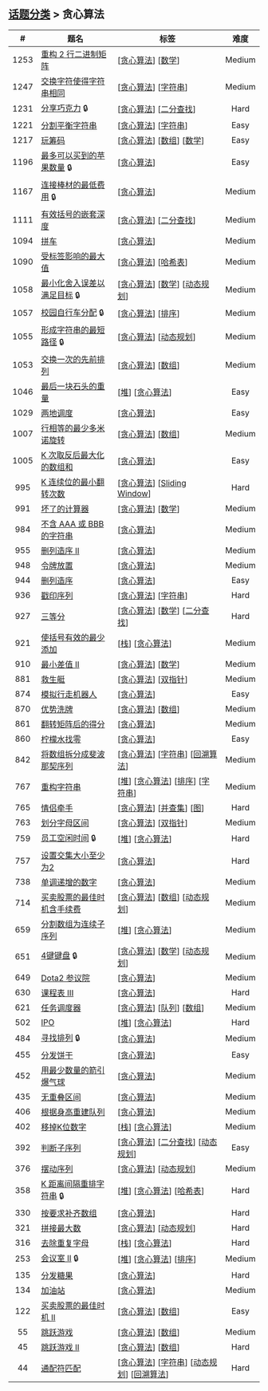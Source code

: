 <!--|This file generated by command(leetcode tag); DO NOT EDIT.            |-->
<!--+----------------------------------------------------------------------+-->
<!--|@author    openset <openset.wang@gmail.com>                           |-->
<!--|@link      https://github.com/openset                                 |-->
<!--|@home      https://github.com/openset/leetcode                        |-->
<!--+----------------------------------------------------------------------+-->

## [话题分类](https://github.com/openset/leetcode/blob/master/tag/README.md) > 贪心算法

| # | 题名 | 标签 | 难度 |
| :-: | - | - | :-: |
| 1253 | [重构 2 行二进制矩阵](https://github.com/openset/leetcode/tree/master/problems/reconstruct-a-2-row-binary-matrix) | [[贪心算法](https://github.com/openset/leetcode/tree/master/tag/greedy/README.md)] [[数学](https://github.com/openset/leetcode/tree/master/tag/math/README.md)]  | Medium |
| 1247 | [交换字符使得字符串相同](https://github.com/openset/leetcode/tree/master/problems/minimum-swaps-to-make-strings-equal) | [[贪心算法](https://github.com/openset/leetcode/tree/master/tag/greedy/README.md)] [[字符串](https://github.com/openset/leetcode/tree/master/tag/string/README.md)]  | Medium |
| 1231 | [分享巧克力](https://github.com/openset/leetcode/tree/master/problems/divide-chocolate) 🔒 | [[贪心算法](https://github.com/openset/leetcode/tree/master/tag/greedy/README.md)] [[二分查找](https://github.com/openset/leetcode/tree/master/tag/binary-search/README.md)]  | Hard |
| 1221 | [分割平衡字符串](https://github.com/openset/leetcode/tree/master/problems/split-a-string-in-balanced-strings) | [[贪心算法](https://github.com/openset/leetcode/tree/master/tag/greedy/README.md)] [[字符串](https://github.com/openset/leetcode/tree/master/tag/string/README.md)]  | Easy |
| 1217 | [玩筹码](https://github.com/openset/leetcode/tree/master/problems/play-with-chips) | [[贪心算法](https://github.com/openset/leetcode/tree/master/tag/greedy/README.md)] [[数组](https://github.com/openset/leetcode/tree/master/tag/array/README.md)] [[数学](https://github.com/openset/leetcode/tree/master/tag/math/README.md)]  | Easy |
| 1196 | [最多可以买到的苹果数量](https://github.com/openset/leetcode/tree/master/problems/how-many-apples-can-you-put-into-the-basket) 🔒 | [[贪心算法](https://github.com/openset/leetcode/tree/master/tag/greedy/README.md)]  | Easy |
| 1167 | [连接棒材的最低费用](https://github.com/openset/leetcode/tree/master/problems/minimum-cost-to-connect-sticks) 🔒 | [[贪心算法](https://github.com/openset/leetcode/tree/master/tag/greedy/README.md)]  | Medium |
| 1111 | [有效括号的嵌套深度](https://github.com/openset/leetcode/tree/master/problems/maximum-nesting-depth-of-two-valid-parentheses-strings) | [[贪心算法](https://github.com/openset/leetcode/tree/master/tag/greedy/README.md)] [[二分查找](https://github.com/openset/leetcode/tree/master/tag/binary-search/README.md)]  | Medium |
| 1094 | [拼车](https://github.com/openset/leetcode/tree/master/problems/car-pooling) | [[贪心算法](https://github.com/openset/leetcode/tree/master/tag/greedy/README.md)]  | Medium |
| 1090 | [受标签影响的最大值](https://github.com/openset/leetcode/tree/master/problems/largest-values-from-labels) | [[贪心算法](https://github.com/openset/leetcode/tree/master/tag/greedy/README.md)] [[哈希表](https://github.com/openset/leetcode/tree/master/tag/hash-table/README.md)]  | Medium |
| 1058 | [最小化舍入误差以满足目标](https://github.com/openset/leetcode/tree/master/problems/minimize-rounding-error-to-meet-target) 🔒 | [[贪心算法](https://github.com/openset/leetcode/tree/master/tag/greedy/README.md)] [[数学](https://github.com/openset/leetcode/tree/master/tag/math/README.md)] [[动态规划](https://github.com/openset/leetcode/tree/master/tag/dynamic-programming/README.md)]  | Medium |
| 1057 | [校园自行车分配](https://github.com/openset/leetcode/tree/master/problems/campus-bikes) 🔒 | [[贪心算法](https://github.com/openset/leetcode/tree/master/tag/greedy/README.md)] [[排序](https://github.com/openset/leetcode/tree/master/tag/sort/README.md)]  | Medium |
| 1055 | [形成字符串的最短路径](https://github.com/openset/leetcode/tree/master/problems/shortest-way-to-form-string) 🔒 | [[贪心算法](https://github.com/openset/leetcode/tree/master/tag/greedy/README.md)] [[动态规划](https://github.com/openset/leetcode/tree/master/tag/dynamic-programming/README.md)]  | Medium |
| 1053 | [交换一次的先前排列](https://github.com/openset/leetcode/tree/master/problems/previous-permutation-with-one-swap) | [[贪心算法](https://github.com/openset/leetcode/tree/master/tag/greedy/README.md)] [[数组](https://github.com/openset/leetcode/tree/master/tag/array/README.md)]  | Medium |
| 1046 | [最后一块石头的重量](https://github.com/openset/leetcode/tree/master/problems/last-stone-weight) | [[堆](https://github.com/openset/leetcode/tree/master/tag/heap/README.md)] [[贪心算法](https://github.com/openset/leetcode/tree/master/tag/greedy/README.md)]  | Easy |
| 1029 | [两地调度](https://github.com/openset/leetcode/tree/master/problems/two-city-scheduling) | [[贪心算法](https://github.com/openset/leetcode/tree/master/tag/greedy/README.md)]  | Easy |
| 1007 | [行相等的最少多米诺旋转](https://github.com/openset/leetcode/tree/master/problems/minimum-domino-rotations-for-equal-row) | [[贪心算法](https://github.com/openset/leetcode/tree/master/tag/greedy/README.md)] [[数组](https://github.com/openset/leetcode/tree/master/tag/array/README.md)]  | Medium |
| 1005 | [K 次取反后最大化的数组和](https://github.com/openset/leetcode/tree/master/problems/maximize-sum-of-array-after-k-negations) | [[贪心算法](https://github.com/openset/leetcode/tree/master/tag/greedy/README.md)]  | Easy |
| 995 | [K 连续位的最小翻转次数](https://github.com/openset/leetcode/tree/master/problems/minimum-number-of-k-consecutive-bit-flips) | [[贪心算法](https://github.com/openset/leetcode/tree/master/tag/greedy/README.md)] [[Sliding Window](https://github.com/openset/leetcode/tree/master/tag/sliding-window/README.md)]  | Hard |
| 991 | [坏了的计算器](https://github.com/openset/leetcode/tree/master/problems/broken-calculator) | [[贪心算法](https://github.com/openset/leetcode/tree/master/tag/greedy/README.md)] [[数学](https://github.com/openset/leetcode/tree/master/tag/math/README.md)]  | Medium |
| 984 | [不含 AAA 或 BBB 的字符串](https://github.com/openset/leetcode/tree/master/problems/string-without-aaa-or-bbb) | [[贪心算法](https://github.com/openset/leetcode/tree/master/tag/greedy/README.md)]  | Medium |
| 955 | [删列造序 II](https://github.com/openset/leetcode/tree/master/problems/delete-columns-to-make-sorted-ii) | [[贪心算法](https://github.com/openset/leetcode/tree/master/tag/greedy/README.md)]  | Medium |
| 948 | [令牌放置](https://github.com/openset/leetcode/tree/master/problems/bag-of-tokens) | [[贪心算法](https://github.com/openset/leetcode/tree/master/tag/greedy/README.md)]  | Medium |
| 944 | [删列造序](https://github.com/openset/leetcode/tree/master/problems/delete-columns-to-make-sorted) | [[贪心算法](https://github.com/openset/leetcode/tree/master/tag/greedy/README.md)]  | Easy |
| 936 | [戳印序列](https://github.com/openset/leetcode/tree/master/problems/stamping-the-sequence) | [[贪心算法](https://github.com/openset/leetcode/tree/master/tag/greedy/README.md)] [[字符串](https://github.com/openset/leetcode/tree/master/tag/string/README.md)]  | Hard |
| 927 | [三等分](https://github.com/openset/leetcode/tree/master/problems/three-equal-parts) | [[贪心算法](https://github.com/openset/leetcode/tree/master/tag/greedy/README.md)] [[数学](https://github.com/openset/leetcode/tree/master/tag/math/README.md)] [[二分查找](https://github.com/openset/leetcode/tree/master/tag/binary-search/README.md)]  | Hard |
| 921 | [使括号有效的最少添加](https://github.com/openset/leetcode/tree/master/problems/minimum-add-to-make-parentheses-valid) | [[栈](https://github.com/openset/leetcode/tree/master/tag/stack/README.md)] [[贪心算法](https://github.com/openset/leetcode/tree/master/tag/greedy/README.md)]  | Medium |
| 910 | [最小差值 II](https://github.com/openset/leetcode/tree/master/problems/smallest-range-ii) | [[贪心算法](https://github.com/openset/leetcode/tree/master/tag/greedy/README.md)] [[数学](https://github.com/openset/leetcode/tree/master/tag/math/README.md)]  | Medium |
| 881 | [救生艇](https://github.com/openset/leetcode/tree/master/problems/boats-to-save-people) | [[贪心算法](https://github.com/openset/leetcode/tree/master/tag/greedy/README.md)] [[双指针](https://github.com/openset/leetcode/tree/master/tag/two-pointers/README.md)]  | Medium |
| 874 | [模拟行走机器人](https://github.com/openset/leetcode/tree/master/problems/walking-robot-simulation) | [[贪心算法](https://github.com/openset/leetcode/tree/master/tag/greedy/README.md)]  | Easy |
| 870 | [优势洗牌](https://github.com/openset/leetcode/tree/master/problems/advantage-shuffle) | [[贪心算法](https://github.com/openset/leetcode/tree/master/tag/greedy/README.md)] [[数组](https://github.com/openset/leetcode/tree/master/tag/array/README.md)]  | Medium |
| 861 | [翻转矩阵后的得分](https://github.com/openset/leetcode/tree/master/problems/score-after-flipping-matrix) | [[贪心算法](https://github.com/openset/leetcode/tree/master/tag/greedy/README.md)]  | Medium |
| 860 | [柠檬水找零](https://github.com/openset/leetcode/tree/master/problems/lemonade-change) | [[贪心算法](https://github.com/openset/leetcode/tree/master/tag/greedy/README.md)]  | Easy |
| 842 | [将数组拆分成斐波那契序列](https://github.com/openset/leetcode/tree/master/problems/split-array-into-fibonacci-sequence) | [[贪心算法](https://github.com/openset/leetcode/tree/master/tag/greedy/README.md)] [[字符串](https://github.com/openset/leetcode/tree/master/tag/string/README.md)] [[回溯算法](https://github.com/openset/leetcode/tree/master/tag/backtracking/README.md)]  | Medium |
| 767 | [重构字符串](https://github.com/openset/leetcode/tree/master/problems/reorganize-string) | [[堆](https://github.com/openset/leetcode/tree/master/tag/heap/README.md)] [[贪心算法](https://github.com/openset/leetcode/tree/master/tag/greedy/README.md)] [[排序](https://github.com/openset/leetcode/tree/master/tag/sort/README.md)] [[字符串](https://github.com/openset/leetcode/tree/master/tag/string/README.md)]  | Medium |
| 765 | [情侣牵手](https://github.com/openset/leetcode/tree/master/problems/couples-holding-hands) | [[贪心算法](https://github.com/openset/leetcode/tree/master/tag/greedy/README.md)] [[并查集](https://github.com/openset/leetcode/tree/master/tag/union-find/README.md)] [[图](https://github.com/openset/leetcode/tree/master/tag/graph/README.md)]  | Hard |
| 763 | [划分字母区间](https://github.com/openset/leetcode/tree/master/problems/partition-labels) | [[贪心算法](https://github.com/openset/leetcode/tree/master/tag/greedy/README.md)] [[双指针](https://github.com/openset/leetcode/tree/master/tag/two-pointers/README.md)]  | Medium |
| 759 | [员工空闲时间](https://github.com/openset/leetcode/tree/master/problems/employee-free-time) 🔒 | [[堆](https://github.com/openset/leetcode/tree/master/tag/heap/README.md)] [[贪心算法](https://github.com/openset/leetcode/tree/master/tag/greedy/README.md)]  | Hard |
| 757 | [ 设置交集大小至少为2](https://github.com/openset/leetcode/tree/master/problems/set-intersection-size-at-least-two) | [[贪心算法](https://github.com/openset/leetcode/tree/master/tag/greedy/README.md)]  | Hard |
| 738 | [单调递增的数字](https://github.com/openset/leetcode/tree/master/problems/monotone-increasing-digits) | [[贪心算法](https://github.com/openset/leetcode/tree/master/tag/greedy/README.md)]  | Medium |
| 714 | [买卖股票的最佳时机含手续费](https://github.com/openset/leetcode/tree/master/problems/best-time-to-buy-and-sell-stock-with-transaction-fee) | [[贪心算法](https://github.com/openset/leetcode/tree/master/tag/greedy/README.md)] [[数组](https://github.com/openset/leetcode/tree/master/tag/array/README.md)] [[动态规划](https://github.com/openset/leetcode/tree/master/tag/dynamic-programming/README.md)]  | Medium |
| 659 | [分割数组为连续子序列](https://github.com/openset/leetcode/tree/master/problems/split-array-into-consecutive-subsequences) | [[堆](https://github.com/openset/leetcode/tree/master/tag/heap/README.md)] [[贪心算法](https://github.com/openset/leetcode/tree/master/tag/greedy/README.md)]  | Medium |
| 651 | [4键键盘](https://github.com/openset/leetcode/tree/master/problems/4-keys-keyboard) 🔒 | [[贪心算法](https://github.com/openset/leetcode/tree/master/tag/greedy/README.md)] [[数学](https://github.com/openset/leetcode/tree/master/tag/math/README.md)] [[动态规划](https://github.com/openset/leetcode/tree/master/tag/dynamic-programming/README.md)]  | Medium |
| 649 | [Dota2 参议院](https://github.com/openset/leetcode/tree/master/problems/dota2-senate) | [[贪心算法](https://github.com/openset/leetcode/tree/master/tag/greedy/README.md)]  | Medium |
| 630 | [课程表 III](https://github.com/openset/leetcode/tree/master/problems/course-schedule-iii) | [[贪心算法](https://github.com/openset/leetcode/tree/master/tag/greedy/README.md)]  | Hard |
| 621 | [任务调度器](https://github.com/openset/leetcode/tree/master/problems/task-scheduler) | [[贪心算法](https://github.com/openset/leetcode/tree/master/tag/greedy/README.md)] [[队列](https://github.com/openset/leetcode/tree/master/tag/queue/README.md)] [[数组](https://github.com/openset/leetcode/tree/master/tag/array/README.md)]  | Medium |
| 502 | [IPO](https://github.com/openset/leetcode/tree/master/problems/ipo) | [[堆](https://github.com/openset/leetcode/tree/master/tag/heap/README.md)] [[贪心算法](https://github.com/openset/leetcode/tree/master/tag/greedy/README.md)]  | Hard |
| 484 | [寻找排列](https://github.com/openset/leetcode/tree/master/problems/find-permutation) 🔒 | [[贪心算法](https://github.com/openset/leetcode/tree/master/tag/greedy/README.md)]  | Medium |
| 455 | [分发饼干](https://github.com/openset/leetcode/tree/master/problems/assign-cookies) | [[贪心算法](https://github.com/openset/leetcode/tree/master/tag/greedy/README.md)]  | Easy |
| 452 | [用最少数量的箭引爆气球](https://github.com/openset/leetcode/tree/master/problems/minimum-number-of-arrows-to-burst-balloons) | [[贪心算法](https://github.com/openset/leetcode/tree/master/tag/greedy/README.md)]  | Medium |
| 435 | [无重叠区间](https://github.com/openset/leetcode/tree/master/problems/non-overlapping-intervals) | [[贪心算法](https://github.com/openset/leetcode/tree/master/tag/greedy/README.md)]  | Medium |
| 406 | [根据身高重建队列](https://github.com/openset/leetcode/tree/master/problems/queue-reconstruction-by-height) | [[贪心算法](https://github.com/openset/leetcode/tree/master/tag/greedy/README.md)]  | Medium |
| 402 | [移掉K位数字](https://github.com/openset/leetcode/tree/master/problems/remove-k-digits) | [[栈](https://github.com/openset/leetcode/tree/master/tag/stack/README.md)] [[贪心算法](https://github.com/openset/leetcode/tree/master/tag/greedy/README.md)]  | Medium |
| 392 | [判断子序列](https://github.com/openset/leetcode/tree/master/problems/is-subsequence) | [[贪心算法](https://github.com/openset/leetcode/tree/master/tag/greedy/README.md)] [[二分查找](https://github.com/openset/leetcode/tree/master/tag/binary-search/README.md)] [[动态规划](https://github.com/openset/leetcode/tree/master/tag/dynamic-programming/README.md)]  | Easy |
| 376 | [摆动序列](https://github.com/openset/leetcode/tree/master/problems/wiggle-subsequence) | [[贪心算法](https://github.com/openset/leetcode/tree/master/tag/greedy/README.md)] [[动态规划](https://github.com/openset/leetcode/tree/master/tag/dynamic-programming/README.md)]  | Medium |
| 358 | [K 距离间隔重排字符串](https://github.com/openset/leetcode/tree/master/problems/rearrange-string-k-distance-apart) 🔒 | [[堆](https://github.com/openset/leetcode/tree/master/tag/heap/README.md)] [[贪心算法](https://github.com/openset/leetcode/tree/master/tag/greedy/README.md)] [[哈希表](https://github.com/openset/leetcode/tree/master/tag/hash-table/README.md)]  | Hard |
| 330 | [按要求补齐数组](https://github.com/openset/leetcode/tree/master/problems/patching-array) | [[贪心算法](https://github.com/openset/leetcode/tree/master/tag/greedy/README.md)]  | Hard |
| 321 | [拼接最大数](https://github.com/openset/leetcode/tree/master/problems/create-maximum-number) | [[贪心算法](https://github.com/openset/leetcode/tree/master/tag/greedy/README.md)] [[动态规划](https://github.com/openset/leetcode/tree/master/tag/dynamic-programming/README.md)]  | Hard |
| 316 | [去除重复字母](https://github.com/openset/leetcode/tree/master/problems/remove-duplicate-letters) | [[栈](https://github.com/openset/leetcode/tree/master/tag/stack/README.md)] [[贪心算法](https://github.com/openset/leetcode/tree/master/tag/greedy/README.md)]  | Hard |
| 253 | [会议室 II](https://github.com/openset/leetcode/tree/master/problems/meeting-rooms-ii) 🔒 | [[堆](https://github.com/openset/leetcode/tree/master/tag/heap/README.md)] [[贪心算法](https://github.com/openset/leetcode/tree/master/tag/greedy/README.md)] [[排序](https://github.com/openset/leetcode/tree/master/tag/sort/README.md)]  | Medium |
| 135 | [分发糖果](https://github.com/openset/leetcode/tree/master/problems/candy) | [[贪心算法](https://github.com/openset/leetcode/tree/master/tag/greedy/README.md)]  | Hard |
| 134 | [加油站](https://github.com/openset/leetcode/tree/master/problems/gas-station) | [[贪心算法](https://github.com/openset/leetcode/tree/master/tag/greedy/README.md)]  | Medium |
| 122 | [买卖股票的最佳时机 II](https://github.com/openset/leetcode/tree/master/problems/best-time-to-buy-and-sell-stock-ii) | [[贪心算法](https://github.com/openset/leetcode/tree/master/tag/greedy/README.md)] [[数组](https://github.com/openset/leetcode/tree/master/tag/array/README.md)]  | Easy |
| 55 | [跳跃游戏](https://github.com/openset/leetcode/tree/master/problems/jump-game) | [[贪心算法](https://github.com/openset/leetcode/tree/master/tag/greedy/README.md)] [[数组](https://github.com/openset/leetcode/tree/master/tag/array/README.md)]  | Medium |
| 45 | [跳跃游戏 II](https://github.com/openset/leetcode/tree/master/problems/jump-game-ii) | [[贪心算法](https://github.com/openset/leetcode/tree/master/tag/greedy/README.md)] [[数组](https://github.com/openset/leetcode/tree/master/tag/array/README.md)]  | Hard |
| 44 | [通配符匹配](https://github.com/openset/leetcode/tree/master/problems/wildcard-matching) | [[贪心算法](https://github.com/openset/leetcode/tree/master/tag/greedy/README.md)] [[字符串](https://github.com/openset/leetcode/tree/master/tag/string/README.md)] [[动态规划](https://github.com/openset/leetcode/tree/master/tag/dynamic-programming/README.md)] [[回溯算法](https://github.com/openset/leetcode/tree/master/tag/backtracking/README.md)]  | Hard |
